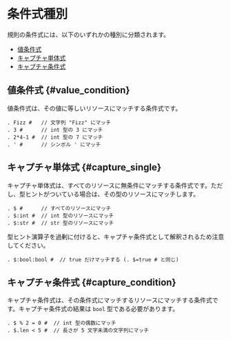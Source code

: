 # 条件式種別

規則の条件式には、以下のいずれかの種別に分類されます。

<!-- no toc -->
- [値条件式](#value_condition)
- [キャプチャ単体式](#capture_single)
- [キャプチャ条件式](#capture_condition)

## 値条件式 {#value_condition}

値条件式は、その値に等しいリソースにマッチする条件式です。

```
. Fizz #   // 文字列 "Fizz" にマッチ
. 3 #      // int 型の 3 にマッチ
. 2*4-1 #  // int 型の 7 にマッチ
. ' #      // シンボル ' にマッチ
```

## キャプチャ単体式 {#capture_single}

キャプチャ単体式は、すべてのリソースに無条件にマッチする条件式です。ただし、型ヒントがついている場合は、その型のリソースにマッチします。

```
. $ #      // すべてのリソースにマッチ
. $:int #  // int 型のリソースにマッチ
. $:str #  // str 型のリソースにマッチ
```

型ヒント演算子を過剰に付けると、キャプチャ条件式として解釈されるため注意してください。

```
. $:bool:bool #  // true だけマッチする (. $=true # と同じ)
```

## キャプチャ条件式 {#capture_condition}

キャプチャ条件式は、その条件式にマッチするリソースにマッチする条件式です。キャプチャ条件式の結果は `bool` 型である必要があります。

```
. $ % 2 = 0 #  // int 型の偶数にマッチ
. $.len < 5 #  // 長さが 5 文字未満の文字列にマッチ
```
